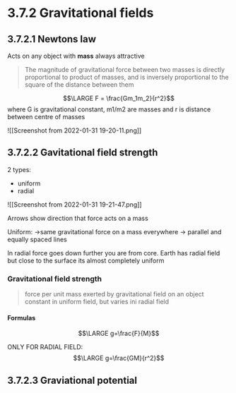# 3.7.2 Gravitational fields

## 3.7.2.1 Newtons law
Acts on any object with **mass**
always attractive

> The magnitude of gravitational force between two masses is directly proportional to product of masses, and is inversely proportional to the square of the distance between them

$$\LARGE F = \frac{Gm_1m_2}{r^2}$$
where G is gravitational constant, m1/m2 are masses and r is distance between centre of masses

![[Screenshot from 2022-01-31 19-20-11.png]]

## 3.7.2.2 Gavitational field strength
2 types:
- uniform
- radial

![[Screenshot from 2022-01-31 19-21-47.png]]

Arrows show direction that force acts on a mass

Uniform:
->same gravitational force on a mass everywhere
-> parallel and equally spaced lines

In radial force goes down further you are from core.
Earth has radial field but close to the surface its almost completely uniform


### Gravitational field strength
>force per unit mass exerted by gravitational field on an object
>constant in uniform field, but varies ini radial field

#### Formulas
$$\LARGE g=\frac{F}{M}$$

ONLY FOR RADIAL FIELD:
$$\LARGE g=\frac{GM}{r^2}$$
## 3.7.2.3 Graviational potential